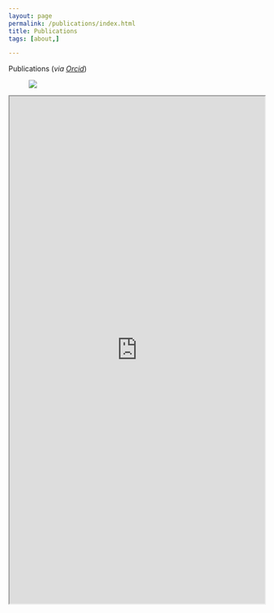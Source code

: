 ```yaml
---
layout: page
permalink: /publications/index.html
title: Publications
tags: [about,]

---
```


Publications (_via [Orcid](http://orcid.org/0000-0003-3362-7806.html)_)

<figure class="third">
	<a href="{{ site.url }}/files/Wilson_Adam_CV.pdf"><img src="{{ site.url }}/images/Wilson_Adam_CV_thumb.png"></a>
</figure>


<iframe src="http://orcid.org/0000-0003-3362-7806" width="100%" height="1000px"></iframe>

<script>$("#testLoad").load("http://orcid.org/0000-0003-3362-7806");</script>
<div id="testLoad"></div>
